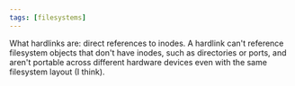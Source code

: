 ```yaml
---
tags: [filesystems]
---
```

What hardlinks are: direct references to inodes. A hardlink can't reference filesystem objects that don't have inodes, such as directories or ports, and aren't portable across different hardware devices even with the same filesystem layout (I think).